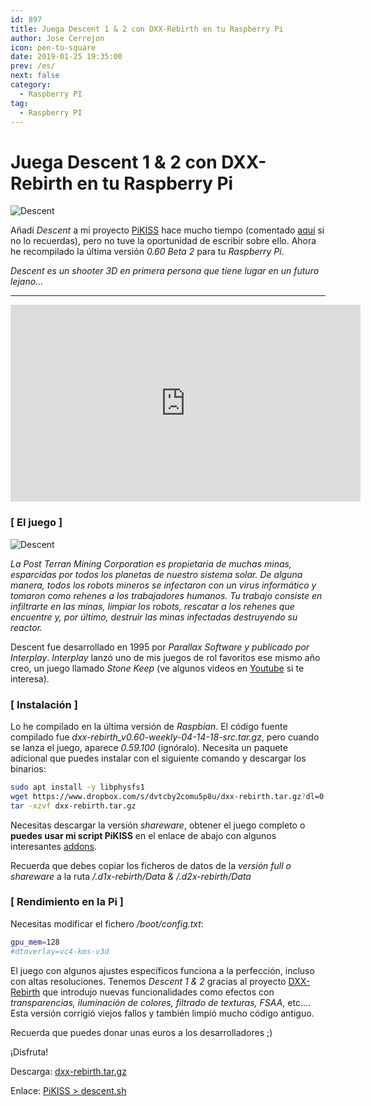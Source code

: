 ```yaml
---
id: 897
title: Juega Descent 1 & 2 con DXX-Rebirth en tu Raspberry Pi
author: Jose Cerrejon
icon: pen-to-square
date: 2019-01-25 19:35:00
prev: /es/
next: false
category:
  - Raspberry PI
tag:
  - Raspberry PI
---
```


# Juega Descent 1 & 2 con DXX-Rebirth en tu Raspberry Pi

![Descent](/images/2015/03/descent.png)

Añadí *Descent* a mi proyecto [PiKISS](https://github.com/jmcerrejon/PiKISS/blob/master/scripts/games/descent.sh) hace mucho tiempo (comentado [aquí](/post.php?id=534) si no lo recuerdas), pero no tuve la oportunidad de escribir sobre ello. Ahora he recompilado la última versión *0.60 Beta 2* para tu *Raspberry Pi*.

*Descent es un shooter 3D en primera persona que tiene lugar en un futuro lejano...*

- - -
<iframe width="560" height="315" src="https://www.youtube.com/embed/MAKS7hUkIMk" frameborder="0" allow="accelerometer; autoplay; encrypted-media; gyroscope; picture-in-picture" allowfullscreen></iframe>

### [ El juego ]

![Descent](/images/2019/01/d1xr-scrn25.jpg)

*La Post Terran Mining Corporation es propietaria de muchas minas, esparcidas por todos los planetas de nuestro sistema solar. De alguna manera, todos los robots mineros se infectaron con un virus informático y tomaron como rehenes a los trabajadores humanos. Tu trabajo consiste en infiltrarte en las minas, limpiar los robots, rescatar a los rehenes que encuentre y, por último, destruir las minas infectadas destruyendo su reactor.*

Descent fue desarrollado en 1995 por *Parallax Software y publicado por Interplay*. *Interplay* lanzó uno de mis juegos de rol favoritos ese mismo año creo, un juego llamado *Stone Keep* (ve algunos videos en [Youtube](https://www.youtube.com/channel/UCw8v-vad-PKjIh41vzLvHCA) si te interesa).

### [ Instalación ]

Lo he compilado en la última versión de *Raspbian*. El código fuente compilado fue *dxx-rebirth_v0.60-weekly-04-14-18-src.tar.gz*, pero cuando se lanza el juego, aparece *0.59.100* (ignóralo). Necesita un paquete adicional que puedes instalar con el siguiente comando y descargar los binarios:

```bash
sudo apt install -y libphysfs1
wget https://www.dropbox.com/s/dvtcby2comu5p8u/dxx-rebirth.tar.gz?dl=0
tar -xzvf dxx-rebirth.tar.gz
```

Necesitas descargar la versión *shareware*, obtener el juego completo o **puedes usar mi script PiKISS** en el enlace de abajo con algunos interesantes [addons](https://www.dxx-rebirth.com).

Recuerda que debes copiar los ficheros de datos de la *versión full o shareware* a la ruta */.d1x-rebirth/Data & /.d2x-rebirth/Data*

### [ Rendimiento en la Pi ]

Necesitas modificar el fichero */boot/config.txt*:

```bash
gpu_mem=128
#dtoverlay=vc4-kms-v3d
```

El juego con algunos ajustes específicos funciona a la perfección, incluso con altas resoluciones. Tenemos *Descent 1 & 2* gracias al proyecto [DXX-Rebirth](https://www.dxx-rebirth.com) que introdujo nuevas funcionalidades como efectos con *transparencias, iluminación de colores, filtrado de texturas, FSAA*, etc.... Esta versión corrigió viejos fallos y también limpió mucho código antiguo.

Recuerda que puedes donar unas euros a los desarrolladores ;)

¡Disfruta!

Descarga: [dxx-rebirth.tar.gz](https://www.dropbox.com/s/dvtcby2comu5p8u/dxx-rebirth.tar.gz?dl=0)

Enlace: [PiKISS > descent.sh](https://github.com/jmcerrejon/PiKISS/blob/master/scripts/games/descent.sh)